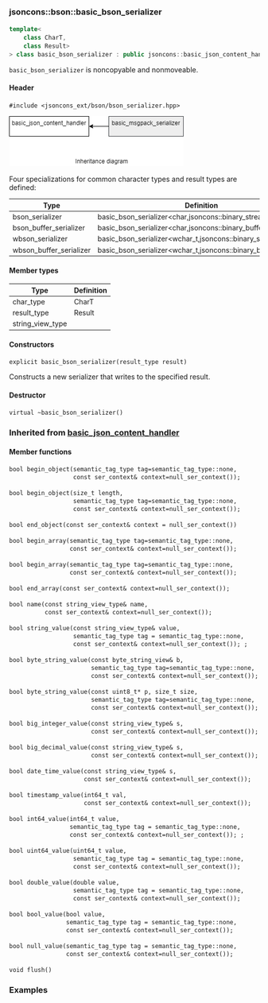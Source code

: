 ### jsoncons::bson::basic_bson_serializer

```c++
template<
    class CharT,
    class Result>
> class basic_bson_serializer : public jsoncons::basic_json_content_handler<CharT>
```

`basic_bson_serializer` is noncopyable and nonmoveable.

#### Header

    #include <jsoncons_ext/bson/bson_serializer.hpp>

![msgpack_serializer](./diagrams/msgpack_serializer.png)

Four specializations for common character types and result types are defined:

Type                       |Definition
---------------------------|------------------------------
bson_serializer            |basic_bson_serializer<char,jsoncons::binary_stream_result>
bson_buffer_serializer     |basic_bson_serializer<char,jsoncons::binary_buffer_result>
wbson_serializer           |basic_bson_serializer<wchar_t,jsoncons::binary_stream_result>
wbson_buffer_serializer    |basic_bson_serializer<wchar_t,jsoncons::binary_buffer_result>

#### Member types

Type                       |Definition
---------------------------|------------------------------
char_type                  |CharT
result_type                |Result
string_view_type           |

#### Constructors

    explicit basic_bson_serializer(result_type result)
Constructs a new serializer that writes to the specified result.

#### Destructor

    virtual ~basic_bson_serializer()

### Inherited from [basic_json_content_handler](../json_content_handler.md)

#### Member functions

    bool begin_object(semantic_tag_type tag=semantic_tag_type::none,
                      const ser_context& context=null_ser_context()); 

    bool begin_object(size_t length, 
                      semantic_tag_type tag=semantic_tag_type::none,
                      const ser_context& context=null_ser_context()); 

    bool end_object(const ser_context& context = null_ser_context())

    bool begin_array(semantic_tag_type tag=semantic_tag_type::none,
                     const ser_context& context=null_ser_context()); 

    bool begin_array(semantic_tag_type tag=semantic_tag_type::none,
                     const ser_context& context=null_ser_context()); 

    bool end_array(const ser_context& context=null_ser_context()); 

    bool name(const string_view_type& name, 
              const ser_context& context=null_ser_context()); 

    bool string_value(const string_view_type& value, 
                      semantic_tag_type tag = semantic_tag_type::none, 
                      const ser_context& context=null_ser_context()); ;

    bool byte_string_value(const byte_string_view& b, 
                           semantic_tag_type tag=semantic_tag_type::none, 
                           const ser_context& context=null_ser_context()); 

    bool byte_string_value(const uint8_t* p, size_t size, 
                           semantic_tag_type tag=semantic_tag_type::none, 
                           const ser_context& context=null_ser_context()); 

    bool big_integer_value(const string_view_type& s, 
                           const ser_context& context=null_ser_context());  

    bool big_decimal_value(const string_view_type& s, 
                           const ser_context& context=null_ser_context());  

    bool date_time_value(const string_view_type& s, 
                         const ser_context& context=null_ser_context());  

    bool timestamp_value(int64_t val, 
                         const ser_context& context=null_ser_context());  

    bool int64_value(int64_t value, 
                     semantic_tag_type tag = semantic_tag_type::none, 
                     const ser_context& context=null_ser_context()); ;

    bool uint64_value(uint64_t value, 
                      semantic_tag_type tag = semantic_tag_type::none, 
                      const ser_context& context=null_ser_context()); 

    bool double_value(double value, 
                      semantic_tag_type tag = semantic_tag_type::none, 
                      const ser_context& context=null_ser_context()); 

    bool bool_value(bool value, 
                    semantic_tag_type tag = semantic_tag_type::none,
                    const ser_context& context=null_ser_context());  

    bool null_value(semantic_tag_type tag = semantic_tag_type::none,
                    const ser_context& context=null_ser_context());  

    void flush()

### Examples


